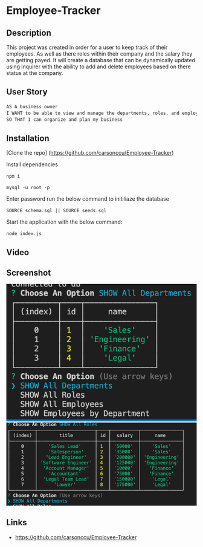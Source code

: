 # Employee-Tracker

## Description
This project was created in order for a user to keep track of their employees. As well as there roles within their company and the salary they are getting payed. It will create a database that can be dynamically updated using inquirer with the ability to add and delete employees based on there status at the company.

## User Story
```md
AS A business owner
I WANT to be able to view and manage the departments, roles, and employees in my company
SO THAT I can organize and plan my business
```

## Installation

[Clone the repo] (https://github.com/carsonccu/Employee-Tracker)

Install dependencies
```
npm i
```
```
mysql -u root -p
```
Enter password run the below command to initiliaze the database
```
SOURCE schema.sql || SOURCE seeds.sql
```
Start the application with the below command:
```
node index.js
```
## Video

## Screenshot
![Screenshot of departments](assets/departments.png)
![Screenshot of roles](assets/roles.png)

## Links
* https://github.com/carsonccu/Employee-Tracker